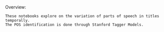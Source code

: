 
Overview:

    These notebooks explore on the variation of parts of speech in titles temporally. 
    The POS identification is done through Stanford Tagger Models.
    
